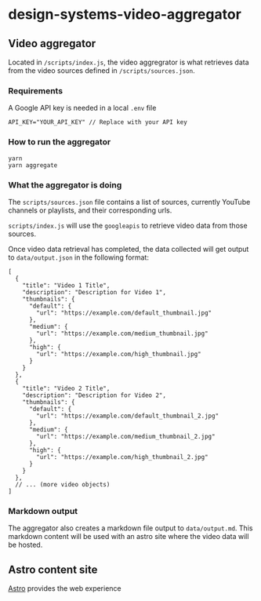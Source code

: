 # design-systems-video-aggregator

## Video aggregator

Located in `/scripts/index.js`, the video aggregrator is what retrieves data from the video sources defined in `/scripts/sources.json`.

### Requirements

A Google API key is needed in a local `.env` file

```
API_KEY="YOUR_API_KEY" // Replace with your API key
```

### How to run the aggregator

```
yarn
yarn aggregate
```

### What the aggregator is doing

The `scripts/sources.json` file contains a list of sources, currently YouTube channels or playlists, and their corresponding urls.

`scripts/index.js` will use the `googleapis` to retrieve video data from those sources.

Once video data retrieval has completed, the data collected will get output to `data/output.json` in the following format:

```
[
  {
    "title": "Video 1 Title",
    "description": "Description for Video 1",
    "thumbnails": {
      "default": {
        "url": "https://example.com/default_thumbnail.jpg"
      },
      "medium": {
        "url": "https://example.com/medium_thumbnail.jpg"
      },
      "high": {
        "url": "https://example.com/high_thumbnail.jpg"
      }
    }
  },
  {
    "title": "Video 2 Title",
    "description": "Description for Video 2",
    "thumbnails": {
      "default": {
        "url": "https://example.com/default_thumbnail_2.jpg"
      },
      "medium": {
        "url": "https://example.com/medium_thumbnail_2.jpg"
      },
      "high": {
        "url": "https://example.com/high_thumbnail_2.jpg"
      }
    }
  },
  // ... (more video objects)
]
```

### Markdown output

The aggregator also creates a markdown file output to `data/output.md`. This markdown content will be used with an astro site where the video data will be hosted.

## Astro content site

[Astro](https://astro.build/) provides the web experience
